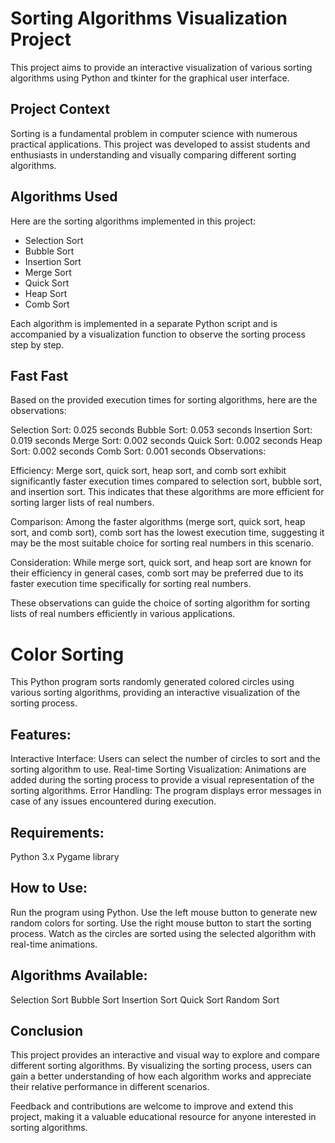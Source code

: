 # Sorting Algorithms Visualization Project

This project aims to provide an interactive visualization of various sorting algorithms using Python and tkinter for the graphical user interface.

## Project Context

Sorting is a fundamental problem in computer science with numerous practical applications. This project was developed to assist students and enthusiasts in understanding and visually comparing different sorting algorithms.

## Algorithms Used

Here are the sorting algorithms implemented in this project:

- Selection Sort
- Bubble Sort
- Insertion Sort
- Merge Sort
- Quick Sort
- Heap Sort
- Comb Sort

Each algorithm is implemented in a separate Python script and is accompanied by a visualization function to observe the sorting process step by step.
## Fast Fast

Based on the provided execution times for sorting algorithms, here are the observations:

Selection Sort: 0.025 seconds
Bubble Sort: 0.053 seconds
Insertion Sort: 0.019 seconds
Merge Sort: 0.002 seconds
Quick Sort: 0.002 seconds
Heap Sort: 0.002 seconds
Comb Sort: 0.001 seconds
Observations:

Efficiency: Merge sort, quick sort, heap sort, and comb sort exhibit significantly faster execution times compared to selection sort, bubble sort, and insertion sort. This indicates that these algorithms are more efficient for sorting larger lists of real numbers.

Comparison: Among the faster algorithms (merge sort, quick sort, heap sort, and comb sort), comb sort has the lowest execution time, suggesting it may be the most suitable choice for sorting real numbers in this scenario.

Consideration: While merge sort, quick sort, and heap sort are known for their efficiency in general cases, comb sort may be preferred due to its faster execution time specifically for sorting real numbers.

These observations can guide the choice of sorting algorithm for sorting lists of real numbers efficiently in various applications.
# Color Sorting
This Python program sorts randomly generated colored circles using various sorting algorithms, providing an interactive visualization of the sorting process.

## Features:
Interactive Interface: Users can select the number of circles to sort and the sorting algorithm to use.
Real-time Sorting Visualization: Animations are added during the sorting process to provide a visual representation of the sorting algorithms.
Error Handling: The program displays error messages in case of any issues encountered during execution.
## Requirements:
Python 3.x
Pygame library
## How to Use:
Run the program using Python.
Use the left mouse button to generate new random colors for sorting.
Use the right mouse button to start the sorting process.
Watch as the circles are sorted using the selected algorithm with real-time animations.
## Algorithms Available:
Selection Sort
Bubble Sort
Insertion Sort
Quick Sort
Random Sort

## Conclusion

This project provides an interactive and visual way to explore and compare different sorting algorithms. By visualizing the sorting process, users can gain a better understanding of how each algorithm works and appreciate their relative performance in different scenarios.

Feedback and contributions are welcome to improve and extend this project, making it a valuable educational resource for anyone interested in sorting algorithms.
